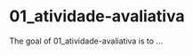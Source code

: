 
# 01_atividade-avaliativa

<!-- badges: start -->
<!-- badges: end -->

The goal of 01_atividade-avaliativa is to ...


